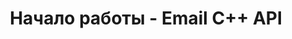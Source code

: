 ---
title: "Начало работы - Email C++ API"
description: "Начните работу с Email C++ API и узнайте о продукте, поддерживаемых форматах файлов, установке и т.д."
url: /ru/cpp/getting-started/
weight: 10
type: docs
linktitle: "Начало работы"
---